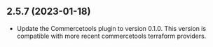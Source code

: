 ## 2.5.7 (2023-01-18)

 - Update the Commercetools plugin to version 0.1.0. This version is compatible
   with more recent commercetools terraform providers.
